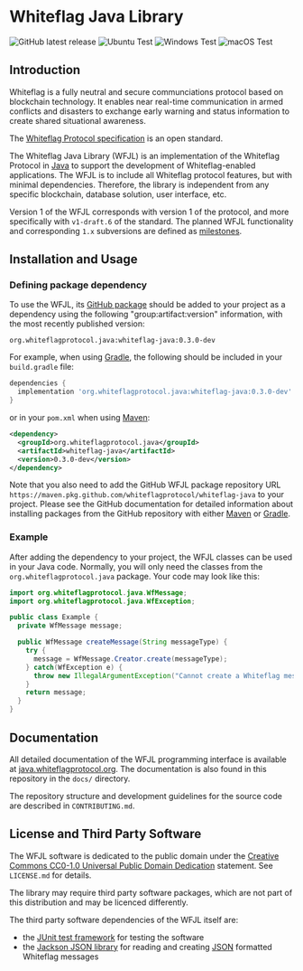 # Whiteflag Java Library

![GitHub latest release](https://img.shields.io/github/v/release/whiteflagprotocol/whiteflag-java?label=latest&logo=github&sort=semver)
![Ubuntu Test](https://github.com/WhiteflagProtocol/whiteflag-java/workflows/Ubuntu%20Test/badge.svg)
![Windows Test](https://github.com/WhiteflagProtocol/whiteflag-java/workflows/Windows%20Test/badge.svg)
![macOS Test](https://github.com/WhiteflagProtocol/whiteflag-java/workflows/macOS%20Test/badge.svg)

## Introduction

Whiteflag is a fully neutral and secure communciations protocol based on
blockchain technology. It enables near real-time communication in armed
conflicts and disasters to exchange early warning and status information
to create shared situational awareness.

The [Whiteflag Protocol specification](https://github.com/WhiteflagProtocol/whiteflag-standard)
is an open standard.

The Whiteflag Java Library (WFJL) is an implementation of the Whiteflag
Protocol in [Java](https://www.java.com/) to support the development of
Whiteflag-enabled applications. The WFJL is to include all Whiteflag protocol
features, but with minimal dependencies. Therefore, the library is independent
from any specific blockchain, database solution, user interface, etc.

Version 1 of the WFJL corresponds with version 1 of the protocol, and more
specifically with `v1-draft.6` of the standard. The planned WFJL functionality
and corresponding `1.x` subversions are defined as [milestones](https://github.com/WhiteflagProtocol/whiteflag-java/milestones).

## Installation and Usage

### Defining package dependency

To use the WFJL, its [GitHub package](https://github.com/WhiteflagProtocol/whiteflag-java/packages)
should be added to your project as a dependency using the following
"group:artifact:version" information, with the most recently published version:

`org.whiteflagprotocol.java:whiteflag-java:0.3.0-dev`

For example, when using [Gradle](https://gradle.org/), the following should be
included in your `build.gradle` file:

```groovy
dependencies {
  implementation 'org.whiteflagprotocol.java:whiteflag-java:0.3.0-dev'
}
```

or in your `pom.xml` when using [Maven](https://maven.apache.org/):

```xml
<dependency>
  <groupId>org.whiteflagprotocol.java</groupId>
  <artifactId>whiteflag-java</artifactId>
  <version>0.3.0-dev</version>
</dependency> 
```

Note that you also need to add the GitHub WFJL package repository URL `https://maven.pkg.github.com/whiteflagprotocol/whiteflag-java`
to your project. Please see the GitHub documentation for detailed information
about installing packages from the GitHub repository with either
[Maven](https://docs.github.com/en/packages/guides/configuring-apache-maven-for-use-with-github-packages#installing-a-package)
or [Gradle](https://docs.github.com/en/packages/guides/configuring-gradle-for-use-with-github-packages#installing-a-package).

### Example

After adding the dependency to your project, the WFJL classes can be used
in your Java code. Normally, you will only need the classes from the
`org.whiteflagprotocol.java` package. Your code may look like this:

```java
import org.whiteflagprotocol.java.WfMessage;
import org.whiteflagprotocol.java.WfException;

public class Example {
  private WfMessage message;

  public WfMessage createMessage(String messageType) {
    try {
      message = WfMessage.Creator.create(messageType);
    } catch(WfException e) {
      throw new IllegalArgumentException("Cannot create a Whiteflag message of type " + messageType);
    }
    return message;
  }
}
```

## Documentation

All detailed documentation of the WFJL programming interface is available at
[java.whiteflagprotocol.org](https://java.whiteflagprotocol.org/). The
documentation is also found in this repository in the `docs/` directory.

The repository structure and development guidelines for the source code are
described in `CONTRIBUTING.md`.

## License and Third Party Software

The WFJL software is dedicated to the public domain under the
[Creative Commons CC0-1.0 Universal Public Domain Dedication](http://creativecommons.org/publicdomain/zero/1.0/)
statement. See `LICENSE.md` for details.

The library may require third party software packages, which are not
part of this distribution and may be licenced differently.

The third party software dependencies of the WFJL itself are:

* the [JUnit test framework](https://junit.org/) for testing the software
* the [Jackson JSON library](https://github.com/FasterXML/jackson) for reading and creating [JSON](https://en.wikipedia.org/wiki/JSON) formatted Whiteflag messages
